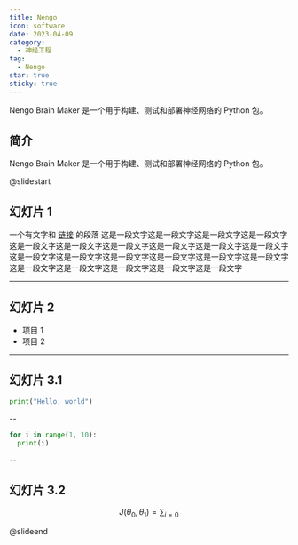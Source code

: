 ```yaml
---
title: Nengo
icon: software
date: 2023-04-09
category:
  - 神经工程
tag:
  - Nengo
star: true
sticky: true
---
```


Nengo Brain Maker 是一个用于构建、测试和部署神经网络的 Python 包。

<!-- more -->

## 简介

Nengo Brain Maker 是一个用于构建、测试和部署神经网络的 Python 包。

@slidestart

## 幻灯片 1

一个有文字和 [链接](https://mrhope.site) 的段落
这是一段文字这是一段文字这是一段文字这是一段文字这是一段文字这是一段文字这是一段文字这是一段文字这是一段文字这是一段文字这是一段文字这是一段文字这是一段文字这是一段文字这是一段文字这是一段文字这是一段文字这是一段文字这是一段文字这是一段文字这是一段文字

---

## 幻灯片 2

- 项目 1
- 项目 2

---

## 幻灯片 3.1

```python
print("Hello, world")
```

--

```python
for i in range(1, 10):
  print(i)
```

--

## 幻灯片 3.2

$$
J(\theta_0,\theta_1) = \sum_{i=0}
$$

@slideend
